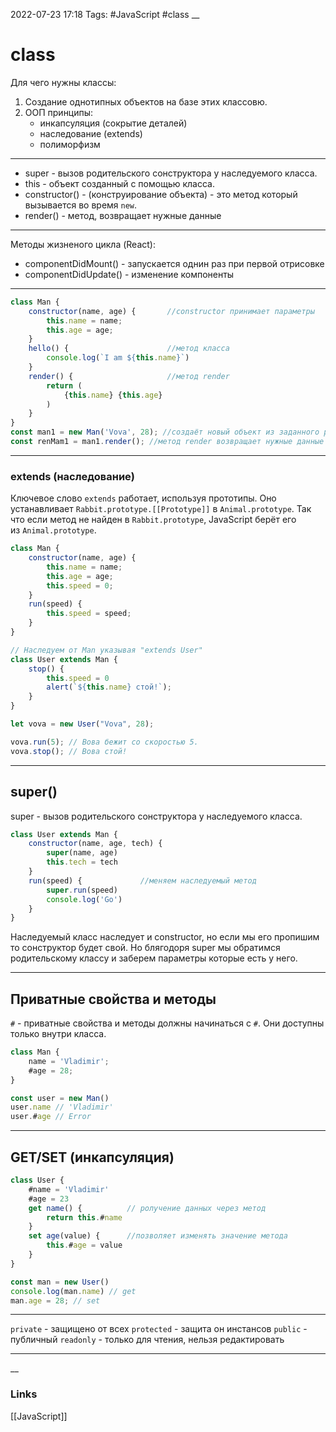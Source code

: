 2022-07-23 17:18
Tags: #JavaScript #class 
__
# class
Для чего нужны классы:
1. Создание однотипных объектов на базе этих классовю.
2. ООП принципы:
	- инкапсуляция (сокрытие деталей)
	- наследование (extends)
	- полиморфизм
---
- super - вызов родительского сонструктора у наследуемого класса.
- this - объект созданный с помощью класса.
- constructor() - (конструирование объекта) - это метод который вызывается во время `new`. 
- render() - метод, возвращает нужные данные
---
Методы жизненого цикла (React):
- componentDidMount() - запускается однин раз при первой отрисовке
- componentDidUpdate() - изменение компоненты
---
```js
class Man {
	constructor(name, age) {       //constructor принимает параметры
		this.name = name;
		this.age = age;
	}
	hello() {                      //метод класса
		console.log(`I am ${this.name}`) 
	}
	render() {                     //метод render
		return (
			{this.name} {this.age}
		)
	}
}
const man1 = new Man('Vova', 28); //создаёт новый объект из заданного ранее класса
const renMam1 = man1.render(); //метод render возвращает нужные данные
```
---
### extends (наследование)
Ключевое слово `extends` работает, используя прототипы. Оно устанавливает `Rabbit.prototype.[[Prototype]]` в `Animal.prototype`. Так что если метод не найден в `Rabbit.prototype`, JavaScript берёт его из `Animal.prototype`.
```js
class Man {
	constructor(name, age) {
		this.name = name;
		this.age = age;
		this.speed = 0;
	}
	run(speed) {
		this.speed = speed;
	}
}

// Наследуем от Man указывая "extends User"
class User extends Man {
	stop() {
		this.speed = 0
		alert(`${this.name} стой!`);
	}
}

let vova = new User("Vova", 28);

vova.run(5); // Вова бежит со скоростью 5.
vova.stop(); // Вова стой!
```
---
## super()
super - вызов родительского сонструктора у наследуемого класса.
```js
class User extends Man {
	constructor(name, age, tech) {
		super(name, age)
		this.tech = tech
	}
	run(speed) {             //меняем наследуемый метод
		super.run(speed)
		console.log('Go')
	}
}
```
Наследуемый класс наследует и constructor, но если мы его пропишим то сонструктор будет свой. Но блягодоря super мы обратимся родительскому классу и заберем параметры которые есть у него.

---
## Приватные свойства и методы
`#` - приватные свойства и методы должны начинаться с `#`.
Они доступны только внутри класса.
```js
class Man {
	name = 'Vladimir';
	#age = 28;
}

const user = new Man()
user.name // 'Vladimir'
user.#age // Error
```
---
## GET/SET          (инкапсуляция)
```js
class User {
	#name = 'Vladimir'
    #age = 23  
    get name() {          // ролучение данных через метод
        return this.#name  
    }  
    set age(value) {      //позволяет изменять значение метода
        this.#age = value  
    }  
}

const man = new User()
console.log(man.name) // get
man.age = 28; // set
```
---
`private` - защищено от всех
`protected` - защита он инстансов
`public` - публичный
`readonly` - только для чтения, нельзя редактировать

---


__
### Links
[[JavaScript]]